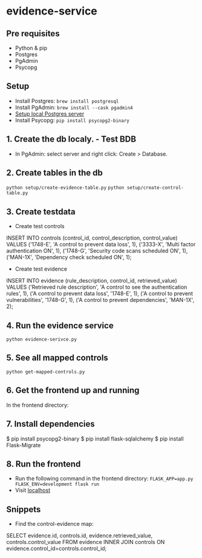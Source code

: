 # evidence-service

## Pre requisites

- Python & pip
- Postgres
- PgAdmin
- Psycopg
## Setup

- Install Postgres: `brew install postgresql`
- Install PgAdmin: `brew install --cask pgadmin4`
- [Setup local Postgres server](https://docs.bitnami.com/installer/apps/canvaslms/administration/configure-pgadmin/)
- Install Psycopg: `pip install psycopg2-binary`

## 1.  Create the db localy. - Test BDB

- In PgAdmin: select server and right click: Create > Database.

## 2. Create tables in the db


`python setup/create-evidence-table.py`
`python setup/create-control-table.py`

## 3. Create testdata

- Create test controls

INSERT INTO controls (control_id, control_description, control_value)
VALUES
('1748-E', 'A control to prevent data loss', 1),
('3333-X', 'Multi factor authentication ON', 1),
('1748-G', 'Security code scans scheduled ON', 1),
('MAN-1X', 'Dependency check scheduled ON', 1);


- Create test evidence

INSERT INTO evidence (rule_description, control_id, retrieved_value)
VALUES
('Retrieved rule description', 'A control to see the authentication rules', 1),
('A control to prevent data loss', '1748-E', 1),
('A control to prevent vulnerabilities', '1748-G', 1),
('A control to prevent dependencies', 'MAN-1X', 2);

## 4. Run the evidence service

`python evidence-serivce.py`

## 5. See all mapped controls

`python get-mapped-controls.py`

## 6. Get the frontend up and running

In the frontend directory:
## 7. Install dependencies

$ pip install psycopg2-binary
$ pip install flask-sqlalchemy
$ pip install Flask-Migrate

## 8. Run the frontend

- Run the following command in the frontend directory: `FLASK_APP=app.py FLASK_ENV=development flask run`
- Visit [localhost](http://127.0.0.1:5000/)


## Snippets

- Find the control-evidence map:

SELECT evidence.id, controls.id, evidence.retrieved_value, controls.control_value FROM evidence INNER JOIN controls ON evidence.control_id=controls.control_id;
